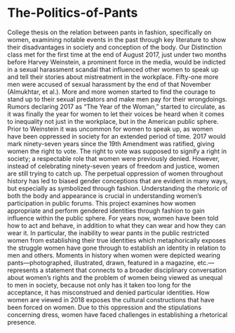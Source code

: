 # The-Politics-of-Pants
College thesis on the relation between pants in fashion, specifically on women, examining notable events in the past through key literature to show their disadvantages in society and conception of the body. 
Our Distinction class met for the first time at the end of August 2017, just under two months before Harvey Weinstein, a prominent force in the media, would be indicted in a sexual harassment scandal that influenced other women to speak up and tell their stories about mistreatment in the workplace. Fifty-one more men were accused of sexual harassment by the end of that November (Almukhtar, et al.). More and more women started to find the courage to stand up to their sexual predators and make men pay for their wrongdoings. Rumors declaring 2017 as “The Year of the Woman,” started to circulate, as it was finally the year for women to let their voices be heard when it comes to inequality not just in the workplace, but in the American public sphere. Prior to Weinstein it was uncommon for women to speak up, as women have been oppressed in society for an extended period of time. 2017 would mark ninety-seven years since the 19th Amendment was ratified, giving women the right to vote. The right to vote was supposed to signify a right in society; a respectable role that women were previously denied. However, instead of celebrating ninety-seven years of freedom and justice, women are still trying to catch up.
The perpetual oppression of women throughout history has led to biased gender conceptions that are evident in many ways, but especially as symbolized through fashion. Understanding the rhetoric of both the body and appearance is crucial in understanding women’s participation in public forums. This project examines how women appropriate and perform gendered identities through fashion to gain influence within the public sphere. For years now, women have been told how to act and behave, in addition to what they can wear and how they can wear it. In particular, the inability to wear pants in the public restricted women from establishing their true identities which metaphorically exposes the struggle women have gone through to establish an identity in relation to men and others. Moments in history when women were depicted wearing pants—photographed, illustrated, drawn, featured in a magazine, etc.—represents a statement that connects to a broader disciplinary conversation about women’s rights and the problem of women being viewed as unequal to men in society, because not only has it taken too
long for the acceptance, it has misconstrued and denied particular identities. How women are viewed in 2018 exposes the cultural constructions that have been forced on women. Due to this oppression and the stipulations concerning dress, women have faced challenges in establishing a rhetorical presence.
